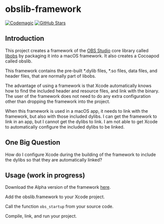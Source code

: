 # obslib-framework

[![Codemagic](https://api.codemagic.io/apps/600d732c627f2f877727d718/macos-workflow/status_badge.svg)](https://codemagic.io/app/600d732c627f2f877727d718)
[![GitHub Stars](https://img.shields.io/github/stars/larryaasen/obslib-framework.svg)](https://github.com/larryaasen/obslib-framework/stargazers)


## Introduction

This project creates a framework of the [OBS Studio](https://github.com/obsproject/obs-studio/) core library called [libobs](https://github.com/obsproject/obs-studio/tree/master/libobs) by
packaging it into a macOS framework. It also creates a Cocoapod called obslib.

This framework contains the pre-built *.dylib files, *.so files, data files,
and header files, that are normally part of libobs.

The advantage of using a framework is that Xcode automatically knows how to find
the included header and resource files, and link with the binary. The user of the
framework does not need to do any extra configuration other than 
dropping the framework into the project.

When this framework is used in a macOS app, it needs to link with the framework,
but also with those included dylibs. I can get the framework to link in an app,
but I cannot get the dylibs to link. I am not able to get Xcode to automatically
configure the included dylibs to be linked.

## One Big Question
How do I configure Xcode during the building of the framework
to include the dylibs so that they are automatically linked?

## Usage (work in progress)
Download the Alpha version of the framework [here](https://github.com/larryaasen/obslib-framework/releases/download/framework-alpha-1/obslib.framework.zip).

Add the obslib.framework to your Xcode project.

Call the function ```obs_startup``` from your source code.

Compile, link, and run your project.